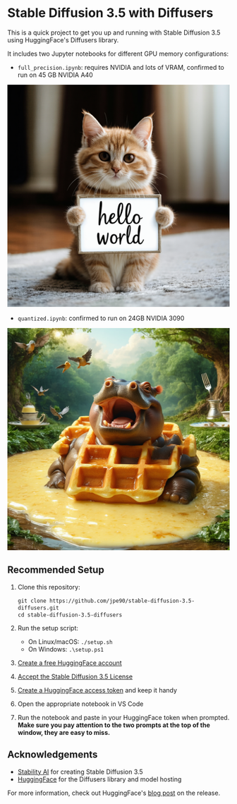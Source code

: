 # Stable Diffusion 3.5 with Diffusers

This is a quick project to get you up and running with Stable Diffusion 3.5 using HuggingFace's Diffusers library.

It includes two Jupyter notebooks for different GPU memory configurations:

- `full_precision.ipynb`: requires NVIDIA and lots of VRAM, confirmed to run on 45 GB NVIDIA A40

<img src="sd3_hello_world.png" alt="Stable Diffusion 3.5 Hello World Example" width="600" />

- `quantized.ipynb`: confirmed to run on 24GB NVIDIA 3090

<img src="whimsical.png" alt="Stable Diffusion 3.5 Quantized Example" width="600" />

## Recommended Setup

1. Clone this repository:
   ```
   git clone https://github.com/jpe90/stable-diffusion-3.5-diffusers.git
   cd stable-diffusion-3.5-diffusers
   ```

2. Run the setup script:
   - On Linux/macOS: `./setup.sh`
   - On Windows: `.\setup.ps1`

3. [Create a free HuggingFace account](https://huggingface.co/join)

4. [Accept the Stable Diffusion 3.5 License](https://huggingface.co/stabilityai/stable-diffusion-3.5-large)

5. [Create a HuggingFace access token](https://huggingface.co/settings/tokens) and keep it handy

6. Open the appropriate notebook in VS Code

7. Run the notebook and paste in your HuggingFace token when prompted. **Make sure you pay attention to the two prompts at the top of the window, they are easy to miss.**

## Acknowledgements

- [Stability AI](https://stability.ai/) for creating Stable Diffusion 3.5
- [HuggingFace](https://huggingface.co/) for the Diffusers library and model hosting

For more information, check out HuggingFace's [blog post](https://huggingface.co/blog/sd3-5) on the release.
